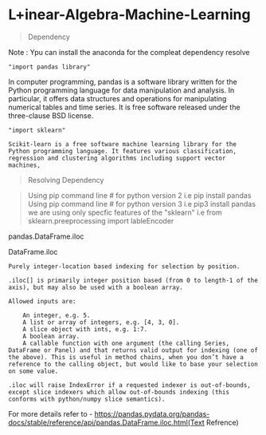 # L+inear-Algebra-Machine-Learning


> Dependency

Note : Ypu can install the anaconda for the compleat dependency resolve


	"import pandas library"

In computer programming, pandas is a software library written for the Python programming language for data manipulation and analysis. In particular, it offers data structures and operations for manipulating numerical tables and time series. It is free software released under the three-clause BSD license.

	"import sklearn"

	Scikit-learn is a free software machine learning library for the Python programming language. It features various classification, regression and clustering algorithms including support vector machines,




> Resolving Dependency 

 > Using pip command line # for python version 2
  	i.e pip install pandas
 > Using pip  command line # for python version 3
 	i.e pip3 install pandas
 > we are using only specfic features of the "sklearn"
	i.e from sklearn.preeprocessing import lableEncoder
 > 	
 	



pandas.DataFrame.iloc

DataFrame.iloc

    Purely integer-location based indexing for selection by position.

    .iloc[] is primarily integer position based (from 0 to length-1 of the axis), but may also be used with a boolean array.

    Allowed inputs are:

        An integer, e.g. 5.
        A list or array of integers, e.g. [4, 3, 0].
        A slice object with ints, e.g. 1:7.
        A boolean array.
        A callable function with one argument (the calling Series, DataFrame or Panel) and that returns valid output for indexing (one of the above). This is useful in method chains, when you don’t have a reference to the calling object, but would like to base your selection on some value.

    .iloc will raise IndexError if a requested indexer is out-of-bounds, except slice indexers which allow out-of-bounds indexing (this conforms with python/numpy slice semantics).
    
For more details refer to - https://pandas.pydata.org/pandas-docs/stable/reference/api/pandas.DataFrame.iloc.html(Text Refrence)
